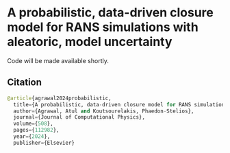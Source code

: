 # A probabilistic, data-driven closure model for RANS simulations with aleatoric, model uncertainty

Code will be made available shortly.

## Citation
```python
@article{agrawal2024probabilistic,
  title={A probabilistic, data-driven closure model for RANS simulations with aleatoric, model uncertainty},
  author={Agrawal, Atul and Koutsourelakis, Phaedon-Stelios},
  journal={Journal of Computational Physics},
  volume={508},
  pages={112982},
  year={2024},
  publisher={Elsevier}
```

